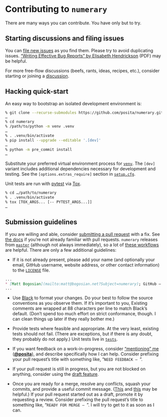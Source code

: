 <!---
  Copyright and other protections apply. Please see the accompanying LICENSE file for
  rights and restrictions governing use of this software. All rights not expressly
  waived or licensed are reserved. If that file is missing or appears to be modified
  from its original, then please contact the author before viewing or using this
  software in any capacity.

  !!!!!!!!!!!!!!!!!!!!!!!!!!!!!!!!!!!!!!!!!!!!!!!!!!!!!!!!!!!!!!!!!!!!
  !!!!!!!!!!!!!!! IMPORTANT: READ THIS BEFORE EDITING! !!!!!!!!!!!!!!!
  !!!!!!!!!!!!!!!!!!!!!!!!!!!!!!!!!!!!!!!!!!!!!!!!!!!!!!!!!!!!!!!!!!!!
  Please keep each sentence on its own unwrapped line.
  It looks like crap in a text editor, but it has no effect on rendering, and it allows much more useful diffs.
  Thank you!
-->

# Contributing to ``numerary``

There are many ways you can contribute.
You have only but to try.

## Starting discussions and filing issues

You can [file new issues](https://github.com/posita/numerary/issues) as you find them.
Please try to avoid duplicating issues.
[“Writing Effective Bug Reports” by Elisabeth Hendrickson](http://testobsessed.com/wp-content/uploads/2011/07/webr.pdf) (PDF) may be helpful.

For more free-flow discussions (beefs, rants, ideas, recipes, etc.), consider starting or joining a [discussion](https://github.com/posita/numerary/discussions).


## Hacking quick-start

An easy way to bootstrap an isolated development environment is:

``` sh
% git clone --recurse-submodules https://github.com/posita/numerary.git
…
% cd numerary
% /path/to/python -m venv .venv
…
% . .venv/bin/activate
% pip install --upgrade --editable '.[dev]'
…
% python -m pre_commit install
…
```

Substitute your preferred virtual environment process for [``venv``](https://docs.python.org/3/library/venv.html).
The ``[dev]`` variant includes additional dependencies necessary for development and testing.
See the ``[options.extras_require]`` section in [``setup.cfg``](https://github.com/posita/numerary/blob/v0.2.1/setup.cfg).

Unit tests are run with [pytest](https://docs.pytest.org/) via [Tox](https://tox.readthedocs.org/).

``` sh
% cd …/path/to/numerary
% . .venv/bin/activate
% tox [TOX_ARGS... [-- PYTEST_ARGS...]]
…
```

## Submission guidelines

If you are willing and able, consider [submitting a pull request](https://github.com/posita/numerary/pulls) with a fix.
See [the docs](https://docs.github.com/en/github/collaborating-with-pull-requests/proposing-changes-to-your-work-with-pull-requests/about-pull-requests) if you’re not already familiar with pull requests.
``numerary`` releases from [``master``](https://github.com/posita/numerary/tree/master) (although not always immediately), so a lot of [these workflows](http://scottchacon.com/2011/08/31/github-flow.html#how-we-do-it) are helpful.
There are only a few additional guidelines:

* If it is not already present, please add your name (and optionally your email, GitHub username, website address, or other contact information) to the [``LICENSE``](license.md) file.

```md
...
* [Matt Bogosian](mailto:matt@bogosian.net?Subject=numerary); GitHub – [**@posita**](https://github.com/posita)
...
```

* Use [Black](https://pypi.org/project/black/) to format your changes.
  Do your best to follow the source conventions as you observe them.
  If it’s important to you, Existing comments are wrapped at 88 characters per line to match Black’s default.
  (Don’t spend too much effort on strict conformance, though.
  I can clean things up later if they really bother me.)

* Provide tests where feasible and appropriate.
  At the very least, existing tests should not fail.
  (There are exceptions, but if there is any doubt, they probably do not apply.)
  Unit tests live in [``tests``](https://github.com/posita/numerary/tree/v0.2.1/tests).

* If you want feedback on a work-in-progress, consider [“mentioning” me](https://github.blog/2011-03-23-mention-somebody-they-re-notified/) ([**@posita**](https://github.com/posita)), and describe specifically how I can help.
  Consider prefixing your pull request’s title with something like, “``NEED FEEDBACK – ``”.

* If your pull request is still in progress, but you are not blocked on anything, consider using the [draft feature](https://github.blog/2019-02-14-introducing-draft-pull-requests/).

* Once you are ready for a merge, resolve any conflicts, squash your commits, and provide a useful commit message.
  ([This](https://robots.thoughtbot.com/git-interactive-rebase-squash-amend-rewriting-history) and [this](http://gitready.com/advanced/2009/02/10/squashing-commits-with-rebase.html) may be helpful.)
  If your pull request started out as a draft, promote it by requesting a review.
  Consider prefixing the pull request’s title to something like, “``READY FOR MERGE – ``”.
  I will try to get to it as soon as I can.
